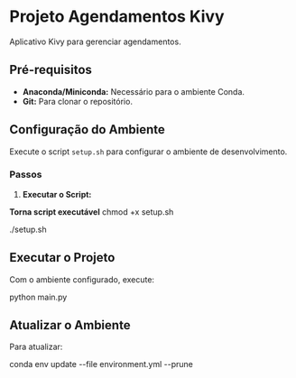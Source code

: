 # Projeto Agendamentos Kivy

Aplicativo Kivy para gerenciar agendamentos.

## Pré-requisitos

- **Anaconda/Miniconda:** Necessário para o ambiente Conda.
- **Git:** Para clonar o repositório.

## Configuração do Ambiente

Execute o script `setup.sh` para configurar o ambiente de desenvolvimento.

### Passos

1. **Executar o Script:**

**Torna script executável**
   chmod +x setup.sh
   
   ./setup.sh
   
## Executar o Projeto

Com o ambiente configurado, execute:

python main.py

## Atualizar o Ambiente

Para atualizar:

conda env update --file environment.yml --prune
